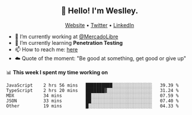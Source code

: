 <h2 align="center">👋 Hello! I'm Weslley.</h2>
<p align="center">
  <a href="http://weslleyneri.com.br">Website</a> •
  <a href="https://twitter.com/Weslley_Neri">Twitter</a> •
  <a href="https://www.linkedin.com/in/weslley-neri-3658908b">LinkedIn</a>
</p>


- 🔭 I’m currently working at [@MercadoLibre](https://github.com/mercadolibre)
- 🌱 I’m currently learning **Penetration Testing**
- 📫 How to reach me: [here](mailto:weslley39@gmail.com)
- ☁️ Quote of the moment: "Be good at something, get good or give up"

📊 **This week I spent my time working on**
<!--START_SECTION:waka-->

```text
JavaScript    2 hrs 56 mins   ██████████░░░░░░░░░░░░░░░   39.39 %
TypeScript    2 hrs 20 mins   ███████▓░░░░░░░░░░░░░░░░░   31.24 %
MDX           34 mins         ██░░░░░░░░░░░░░░░░░░░░░░░   07.59 %
JSON          33 mins         ██░░░░░░░░░░░░░░░░░░░░░░░   07.40 %
Other         19 mins         █░░░░░░░░░░░░░░░░░░░░░░░░   04.33 %
```

<!--END_SECTION:waka-->

<!-- Inspired by https://github.com/gruselhaus/gruselhaus -->